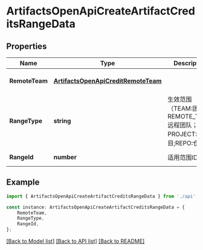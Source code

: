# ArtifactsOpenApiCreateArtifactCreditsRangeData


## Properties

Name | Type | Description | Notes
------------ | ------------- | ------------- | -------------
**RemoteTeam** | [**ArtifactsOpenApiCreditRemoteTeam**](ArtifactsOpenApiCreditRemoteTeam.md) |  | [optional] [default to undefined]
**RangeType** | **string** | 生效范围（TEAM:团队；REMOTE_TEAM:远程团队；PROJECT:项目;REPO:仓库） | [default to '']
**RangeId** | **number** | 适用范围ID | [default to 0]

## Example

```typescript
import { ArtifactsOpenApiCreateArtifactCreditsRangeData } from './api';

const instance: ArtifactsOpenApiCreateArtifactCreditsRangeData = {
    RemoteTeam,
    RangeType,
    RangeId,
};
```

[[Back to Model list]](../README.md#documentation-for-models) [[Back to API list]](../README.md#documentation-for-api-endpoints) [[Back to README]](../README.md)
